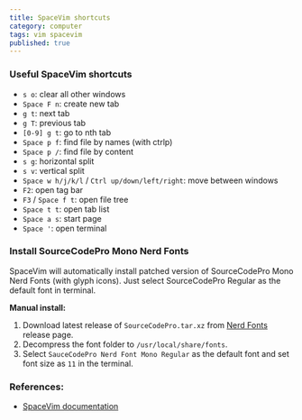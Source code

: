 ```yaml
---
title: SpaceVim shortcuts
category: computer
tags: vim spacevim
published: true
---
```

### Useful SpaceVim shortcuts

- `s o`: clear all other windows
- `Space F n`: create new tab
- `g t`: next tab
- `g T`: previous tab
- `[0-9] g t`: go to nth tab
- `Space p f`: find file by names (with ctrlp)
- `Space p /`: find file by content
- `s g`: horizontal split
- `s v`: vertical split
- `Space w h/j/k/l` / `Ctrl up/down/left/right`: move between windows
- `F2`: open tag bar
- `F3` / `Space f t`: open file tree
- `Space t t`: open tab list
- `Space a s`: start page
- `Space '`: open terminal


### Install SourceCodePro Mono Nerd Fonts

SpaceVim will automatically install patched version of SourceCodePro Mono Nerd Fonts (with glyph icons). Just select SourceCodePro Regular as the default font in terminal.

**Manual install:**

1. Download latest release of `SourceCodePro.tar.xz` from [Nerd Fonts](https://github.com/ryanoasis/nerd-fonts/releases) release page.
2. Decompress the font folder to `/usr/local/share/fonts`.
3. Select `SauceCodePro Nerd Font Mono Regular` as the default font and set font size as `11` in the terminal.

### References:

- [SpaceVim documentation](https://spacevim.org/documentation/)
